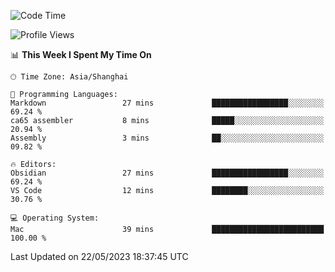 <!--START_SECTION:waka-->
![Code Time](http://img.shields.io/badge/Code%20Time-104%20hrs%2056%20mins-blue)

![Profile Views](http://img.shields.io/badge/Profile%20Views-2-blue)

📊 **This Week I Spent My Time On** 

```text
🕑︎ Time Zone: Asia/Shanghai

💬 Programming Languages: 
Markdown                 27 mins             █████████████████░░░░░░░░   69.24 % 
ca65 assembler           8 mins              █████░░░░░░░░░░░░░░░░░░░░   20.94 % 
Assembly                 3 mins              ██░░░░░░░░░░░░░░░░░░░░░░░   09.82 % 

🔥 Editors: 
Obsidian                 27 mins             █████████████████░░░░░░░░   69.24 % 
VS Code                  12 mins             ████████░░░░░░░░░░░░░░░░░   30.76 % 

💻 Operating System: 
Mac                      39 mins             █████████████████████████   100.00 % 
```


 Last Updated on 22/05/2023 18:37:45 UTC
<!--END_SECTION:waka-->